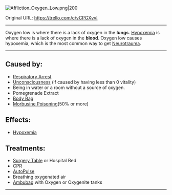 ![Affliction_Oxygen_Low.png\|200](/Lungs/Oxygen%20Low%20-%20Attachments/6718845db30472d958dd7e6b.png)

Original URL: https://trello.com/c/vCPGXvvI

---

Oxygen low is where there is a lack of oxygen in the **lungs**. [Hypoxemia](../Blood/Hypoxemia.md) is where there is a lack of oxygen in the **blood**. Oxygen low causes hypoxemia, which is the most common way to get [Neurotrauma](../Head_Brain/Neurotrauma.md).

---

## Caused by:

- [Respiratory Arrest](Respiratory%20Arrest.md)
- [Unconsciousness](../Head_Brain/Unconsciousness.md) (if caused by having less than 0 vitality)
- Being in water or a room without a source of oxygen.
- Pomegrenade Extract
- [Body Bag](../Items/Body%20Bag.md)
- [Morbusine Poisoning](../Torso/Morbusine%20Poisoning.md)(50% or more)

## Effects:

- [Hypoxemia](../Blood/Hypoxemia.md)

## Treatments:

- [Surgery Table](../Items/Surgery%20Table.md) or Hospital Bed
- CPR
- [AutoPulse](../Items/AutoPulse.md)
- Breathing oxygenated air
- [Ambubag](../Items/Ambubag.md) with Oxygen or Oxygenite tanks

---

